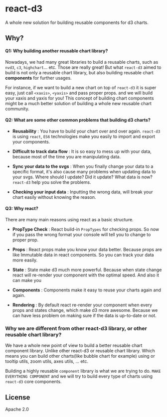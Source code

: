 # react-d3

A whole new solution for building reusable components for d3 charts.

## Why?

#### Q1: Why building another reusable chart library?

Nowadays, we had many great libraries to build a reusable charts, such as `nvd3`, `c3`, `highchart`... etc. Those are really great! But what `react-d3` aimed to build is not only a reusable chart library, but also building reusable chart **components** for further usages.

For instance, if we want to build a new chart on top of `react-d3` it is super easy, just call `<xaxis>`, `<yaxis>` and pass proper props. and we will build your xaxis and yaxis for you! This concept of building chart components might be a much better solution of building a whole new reusable chart community.

#### Q2: What are some other common problems that building d3 charts?

- **Reusability** : You have to build your chart over and over again. `react-d3` is using `react`, `ES6` technologies make you easily to import and export your components.

- **Difficult to track data flow** : It is so easy to mess up with your data, because most of the time you are manipulating data.

- **Sync your data to the svgs** : When you finally change your data to a specific format, it's also cause many problems when updating data to your svgs.  Where should I update? Did it update? What data is now? `react-d3` help you solve the problems.

- **Checking your input data** : Inputting the wrong data, will break your chart easily without knowing the reason.


#### Q3: Why react?

There are many main reasons using react as a basic structure.

- **PropType Check** : React build-in `PropTypes` for checking props. So now if you pass the wrong format your console will tell you to change to proper prop.

- **Props** : React props make you know your data better. Because props are like Immutable data in react components. So you can track your data more easily.

- **State** : State make d3 much more powerful. Because when state change react will re-render your component with the optimal speed. And also it can make you

- **Components** : Components make it easy to reuse your charts again and again.

- **Rendering** : By default react re-render your component when every props and states change, which make d3 more awesome. Because we can have less problem on making sure if the data is up-to-date or not.


### Why we are different from other react-d3 library, or other reusable chart library?

We have a whole new point of view to build a better reusable chart component library.  Unlike other react-d3 or reusable chart library. Which means you can build other charts(like bubble chart for example) using or tooltip utils, zoom utils, axes utils, ... etc.

Building a highly reusable `component` library is what we are trying to do. `MAKE EVERYTHING COMPONENT` and we will try to build every type of charts using `react-d3` core components.


## License

Apache 2.0
